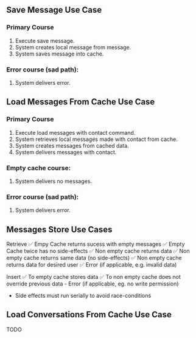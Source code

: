 ## Save Message Use Case

### Primary Course
1. Execute save message.
2. System creates local message from message.
3. System saves message into cache.

### Error course (sad path):
1. System delivers error.




## Load Messages From Cache Use Case

### Primary Course
1. Execute load messages with contact command.
2. System retrieves local messages made with contact from cache.
3. System creates messages from cached data.
4. System delivers messages with contact.

### Empty cache course:
1. System delivers no messages.

### Error course (sad path):
1. System delivers error.




## Messages Store Use Cases

Retrieve
    ✅ Empy Cache returns sucess with empty messages
    ✅ Empty Cache twice has no side-effects 
    ✅ Non empty cache returns data
    ✅ Non empty cache returns same data (no side-effects)
    ✅ Non empty cache returns data for desired user
    ✅ Error (if applicable, e.g. invalid data)

Insert
    ✅ To empty cache stores data
    ✅ To non empty cache does not override previous data
    - Error (if applicable, eg. no write permission)
    
- Side effects must run serially to avoid race-conditions




## Load Conversations From Cache Use Case

TODO
